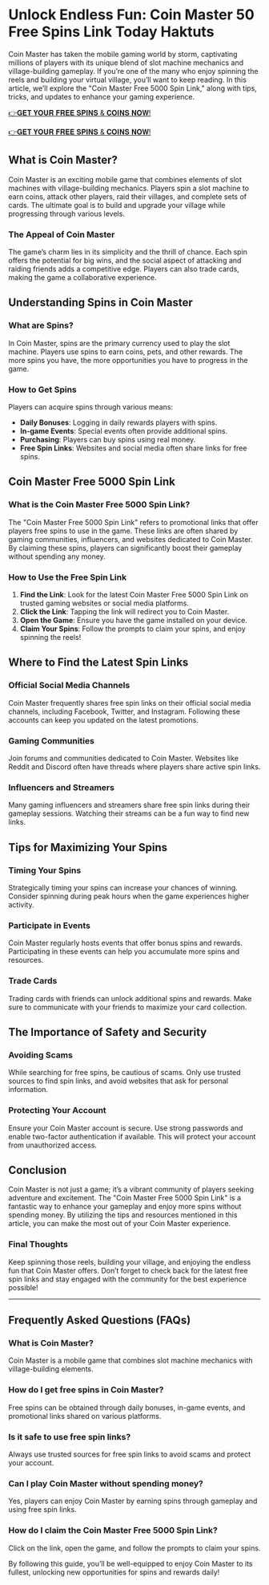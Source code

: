 # Unlock Endless Fun: Coin Master 50 Free Spins Link Today Haktuts

Coin Master has taken the mobile gaming world by storm, captivating millions of players with its unique blend of slot machine mechanics and village-building gameplay. If you’re one of the many who enjoy spinning the reels and building your virtual village, you’ll want to keep reading. In this article, we’ll explore the "Coin Master Free 5000 Spin Link," along with tips, tricks, and updates to enhance your gaming experience.

[👉𝐆𝐄𝐓 𝐘𝐎𝐔𝐑 𝐅𝐑𝐄𝐄 𝐒𝐏𝐈𝐍𝐒 & 𝐂𝐎𝐈𝐍𝐒 𝐍𝐎𝐖!](http://todaylink.site/Coinspins/)

[👉𝐆𝐄𝐓 𝐘𝐎𝐔𝐑 𝐅𝐑𝐄𝐄 𝐒𝐏𝐈𝐍𝐒 & 𝐂𝐎𝐈𝐍𝐒 𝐍𝐎𝐖!](http://todaylink.site/Coinspins/)

## What is Coin Master?

Coin Master is an exciting mobile game that combines elements of slot machines with village-building mechanics. Players spin a slot machine to earn coins, attack other players, raid their villages, and complete sets of cards. The ultimate goal is to build and upgrade your village while progressing through various levels.

### The Appeal of Coin Master

The game’s charm lies in its simplicity and the thrill of chance. Each spin offers the potential for big wins, and the social aspect of attacking and raiding friends adds a competitive edge. Players can also trade cards, making the game a collaborative experience.

## Understanding Spins in Coin Master

### What are Spins?

In Coin Master, spins are the primary currency used to play the slot machine. Players use spins to earn coins, pets, and other rewards. The more spins you have, the more opportunities you have to progress in the game. 

### How to Get Spins

Players can acquire spins through various means:
- **Daily Bonuses**: Logging in daily rewards players with spins.
- **In-game Events**: Special events often provide additional spins.
- **Purchasing**: Players can buy spins using real money.
- **Free Spin Links**: Websites and social media often share links for free spins.

## Coin Master Free 5000 Spin Link

### What is the Coin Master Free 5000 Spin Link?

The "Coin Master Free 5000 Spin Link" refers to promotional links that offer players free spins to use in the game. These links are often shared by gaming communities, influencers, and websites dedicated to Coin Master. By claiming these spins, players can significantly boost their gameplay without spending any money.

### How to Use the Free Spin Link

1. **Find the Link**: Look for the latest Coin Master Free 5000 Spin Link on trusted gaming websites or social media platforms.
2. **Click the Link**: Tapping the link will redirect you to Coin Master.
3. **Open the Game**: Ensure you have the game installed on your device.
4. **Claim Your Spins**: Follow the prompts to claim your spins, and enjoy spinning the reels!

## Where to Find the Latest Spin Links

### Official Social Media Channels

Coin Master frequently shares free spin links on their official social media channels, including Facebook, Twitter, and Instagram. Following these accounts can keep you updated on the latest promotions.

### Gaming Communities

Join forums and communities dedicated to Coin Master. Websites like Reddit and Discord often have threads where players share active spin links.

### Influencers and Streamers

Many gaming influencers and streamers share free spin links during their gameplay sessions. Watching their streams can be a fun way to find new links.

## Tips for Maximizing Your Spins

### Timing Your Spins

Strategically timing your spins can increase your chances of winning. Consider spinning during peak hours when the game experiences higher activity.

### Participate in Events

Coin Master regularly hosts events that offer bonus spins and rewards. Participating in these events can help you accumulate more spins and resources.

### Trade Cards

Trading cards with friends can unlock additional spins and rewards. Make sure to communicate with your friends to maximize your card collection.

## The Importance of Safety and Security

### Avoiding Scams

While searching for free spins, be cautious of scams. Only use trusted sources to find spin links, and avoid websites that ask for personal information.

### Protecting Your Account

Ensure your Coin Master account is secure. Use strong passwords and enable two-factor authentication if available. This will protect your account from unauthorized access.

## Conclusion

Coin Master is not just a game; it’s a vibrant community of players seeking adventure and excitement. The "Coin Master Free 5000 Spin Link" is a fantastic way to enhance your gameplay and enjoy more spins without spending money. By utilizing the tips and resources mentioned in this article, you can make the most out of your Coin Master experience.

### Final Thoughts

Keep spinning those reels, building your village, and enjoying the endless fun that Coin Master offers. Don’t forget to check back for the latest free spin links and stay engaged with the community for the best experience possible!

---

## Frequently Asked Questions (FAQs)

### What is Coin Master?

Coin Master is a mobile game that combines slot machine mechanics with village-building elements.

### How do I get free spins in Coin Master?

Free spins can be obtained through daily bonuses, in-game events, and promotional links shared on various platforms.

### Is it safe to use free spin links?

Always use trusted sources for free spin links to avoid scams and protect your account.

### Can I play Coin Master without spending money?

Yes, players can enjoy Coin Master by earning spins through gameplay and using free spin links.

### How do I claim the Coin Master Free 5000 Spin Link?

Click on the link, open the game, and follow the prompts to claim your spins.

By following this guide, you’ll be well-equipped to enjoy Coin Master to its fullest, unlocking new opportunities for spins and rewards daily!
